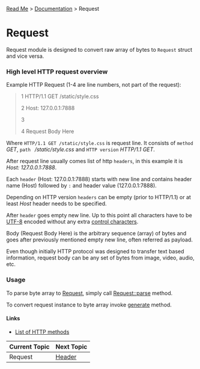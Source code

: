 [Read Me](https://github.com/bohdaq/rust-web-server/tree/main) > [Documentation](https://github.com/bohdaq/rust-web-server/tree/main/src/README.md)  > Request 

# Request 

Request module is designed to convert raw array of bytes to `Request` struct and vice versa.

### High level HTTP request overview
Example HTTP Request (1-4 are line numbers, not part of the request):
>1 HTTP/1.1 GET /static/style.css  
> 
>2 Host: 127.0.0.1:7888
> 
>3 
> 
>4 Request Body Here

Where `HTTP/1.1 GET /static/style.css` is request line. It consists of `method` _GET_, `path ` _/static/style.css_ and `HTTP version` _HTTP/1.1 GET_.

After request line usually comes list of http `headers`, in this example it is _Host: 127.0.0.1:7888_. 

Each `header` (Host: 127.0.0.1:7888) starts with new line and contains header name (Host) followed by `:` and header value (127.0.0.1:7888).

Depending on HTTP version `headers` can be empty (prior to HTTP/1.1) or at least _Host_ header needs to be specified.

After `header` goes empty new line. Up to this point all characters have to be [UTF-8](https://en.wikipedia.org/wiki/UTF-8) encoded without any extra [control characters](https://en.wikipedia.org/wiki/Control_character). 

Body (Request Body Here) is the arbitrary sequence (array) of bytes and goes after previously mentioned empty new line, often referred as payload. 

Even though initially HTTP protocol was designed to transfer text based information, request body can be any set of bytes from image, video, audio, etc.

### Usage
To parse byte array to [Request](https://github.com/bohdaq/rust-web-server/blob/main/src/request/mod.rs#L16), simply call [Request::parse](https://github.com/bohdaq/rust-web-server/blob/main/src/request/example/mod.rs#L19) method.

To convert request instance to byte array invoke [generate](https://github.com/bohdaq/rust-web-server/blob/main/src/request/example/mod.rs#L82) method.

#### Links
- [List of HTTP methods](https://github.com/bohdaq/rust-web-server/blob/main/src/request/mod.rs#L37)

 Current Topic | Next Topic
---------------| ---
 Request          | [Header](https://github.com/bohdaq/rust-web-server/tree/main/src/header)
